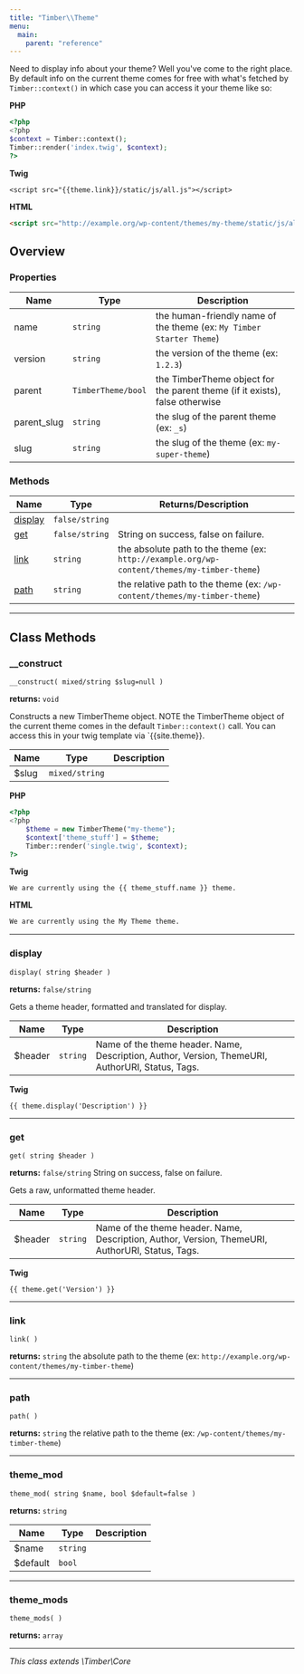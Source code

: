 ```yaml
---
title: "Timber\\Theme"
menu:
  main:
    parent: "reference"
---
```


Need to display info about your theme? Well you've come to the right place. By default info on the current theme comes for free with what's fetched by `Timber::context()` in which case you can access it your theme like so:

<!--more-->

**PHP**
```php
<?php
<?php
$context = Timber::context();
Timber::render('index.twig', $context);
?>
```
**Twig**
```twig
<script src="{{theme.link}}/static/js/all.js"></script>
```
**HTML**
```html
<script src="http://example.org/wp-content/themes/my-theme/static/js/all.js"></script>
```

## Overview

### Properties

| Name | Type | Description |
| --- | --- | --- |
name | `string` | the human-friendly name of the theme (ex: `My Timber Starter Theme`) |
version | `string` | the version of the theme (ex: `1.2.3`) |
parent | `TimberTheme/bool` | the TimberTheme object for the parent theme (if it exists), false otherwise |
parent_slug | `string` | the slug of the parent theme (ex: `_s`) |
slug | `string` | the slug of the theme (ex: `my-super-theme`) |
### Methods

| Name | Type | Returns/Description |
| --- | --- | --- |
| [display](#display) | `false/string` |  |
| [get](#get) | `false/string` | String on success, false on failure. |
| [link](#link) | `string` | the absolute path to the theme (ex: `http://example.org/wp-content/themes/my-timber-theme`) |
| [path](#path) | `string` | the relative path to the theme (ex: `/wp-content/themes/my-timber-theme`) |

---

## Class Methods

### __construct
`__construct( mixed/string $slug=null )`

**returns:** `void` 

Constructs a new TimberTheme object. NOTE the TimberTheme object of the current theme comes in the default `Timber::context()` call. You can access this in your twig template via `{{site.theme}}.

| Name | Type | Description |
| --- | --- | --- |
| $slug | `mixed/string` |  |


**PHP**
```php
<?php
<?php
    $theme = new TimberTheme("my-theme");
    $context['theme_stuff'] = $theme;
    Timber::render('single.twig', $context);
?>
```
**Twig**
```twig
We are currently using the {{ theme_stuff.name }} theme.
```
**HTML**
```html
We are currently using the My Theme theme.
```

---

### display
`display( string $header )`

**returns:** `false/string` 

Gets a theme header, formatted and translated for display.

| Name | Type | Description |
| --- | --- | --- |
| $header | `string` | Name of the theme header. Name, Description, Author, Version, ThemeURI, AuthorURI, Status, Tags. |


**Twig**
```twig
{{ theme.display('Description') }}
```

---

### get
`get( string $header )`

**returns:** `false/string` String on success, false on failure.

Gets a raw, unformatted theme header.

| Name | Type | Description |
| --- | --- | --- |
| $header | `string` | Name of the theme header. Name, Description, Author, Version, ThemeURI, AuthorURI, Status, Tags. |


**Twig**
```twig
{{ theme.get('Version') }}
```

---

### link
`link( )`

**returns:** `string` the absolute path to the theme (ex: `http://example.org/wp-content/themes/my-timber-theme`)



---

### path
`path( )`

**returns:** `string` the relative path to the theme (ex: `/wp-content/themes/my-timber-theme`)



---

### theme_mod
`theme_mod( string $name, bool $default=false )`

**returns:** `string` 

| Name | Type | Description |
| --- | --- | --- |
| $name | `string` |  |
| $default | `bool` |  |




---

### theme_mods
`theme_mods( )`

**returns:** `array` 



---




*This class extends \Timber\Core*

